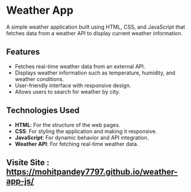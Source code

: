 # Weather App

A simple weather application built using HTML, CSS, and JavaScript that fetches data from a weather API to display current weather information.

## Features

- Fetches real-time weather data from an external API.
- Displays weather information such as temperature, humidity, and weather conditions.
- User-friendly interface with responsive design.
- Allows users to search for weather by city.

## Technologies Used

- **HTML**: For the structure of the web pages.
- **CSS**: For styling the application and making it responsive.
- **JavaScript**: For dynamic behavior and API integration.
- **Weather API**: For fetching real-time weather data.


## Visite Site : https://mohitpandey7797.github.io/weather-app-js/
